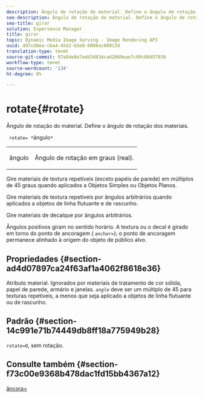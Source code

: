 ```yaml
---
description: Ângulo de rotação do material. Define o ângulo de rotação dos materiais.
seo-description: Ângulo de rotação do material. Define o ângulo de rotação dos materiais.
seo-title: girar
solution: Experience Manager
title: girar
topic: Dynamic Media Image Serving - Image Rendering API
uuid: 497cd8ea-c6a4-45d2-b5e0-0898ac00913d
translation-type: tm+mt
source-git-commit: 97a84e8e7edd3d834ca42069eae7c09c00d57938
workflow-type: tm+mt
source-wordcount: '134'
ht-degree: 0%

---
```



# rotate{#rotate}

Ângulo de rotação do material. Define o ângulo de rotação dos materiais.

` rotate= *`ângulo`*`

<table id="simpletable_F1A87ECD86E8429788825374A6882CB9"> 
 <tr class="strow"> 
  <td class="stentry"> <p> <span class="varname"> ângulo  </span> </p> </td> 
  <td class="stentry"> <p>Ângulo de rotação em graus (real). </p> </td> 
 </tr> 
</table>

Gire materiais de textura repetíveis (exceto papéis de parede) em múltiplos de 45 graus quando aplicados a Objetos Simples ou Objetos Planos.

Gire materiais de textura repetíveis por ângulos arbitrários quando aplicados a objetos de linha flutuante e de rascunho.

Gire materiais de decalque por ângulos arbitrários.

Ângulos positivos giram no sentido horário. A textura ou o decal é girado em torno do ponto de ancoragem ( `anchor=`); o ponto de ancoragem permanece alinhado à origem do objeto de público alvo.

## Propriedades {#section-ad4d07897ca24f63af1a4062f8618e36}

Atributo material. Ignorados por materiais de tratamento de cor sólida, papel de parede, armário e janelas. *`angle`* deve ser um múltiplo de 45 para texturas repetíveis, a menos que seja aplicado a objetos de linha flutuante ou de rascunho.

## Padrão {#section-14c991e71b74449db8ff18a775949b28}

`rotate=0`, sem rotação.

## Consulte também {#section-f73c00e9368b478dac1fd15bb4367a12}

[âncora=](../../../../../ir-api/http-protocol/image-rendering-api-ref/c-ir-http-protocol-ref/c-ir-http-protocol-command-reference/r-ir-http-anchor.md#reference-d53923d785c9442997dc7f2199524c26)

